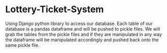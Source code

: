 # Lottery-Ticket-System
Using Django python library to access our database.
Each table of our database is a pandas dataframe and will be pushed to pickle files.
We will grab the tables from the pickle files and if they are manipulated in any way the dataframe will be manipulated accordingly and pushed back onto the same pickle file.
